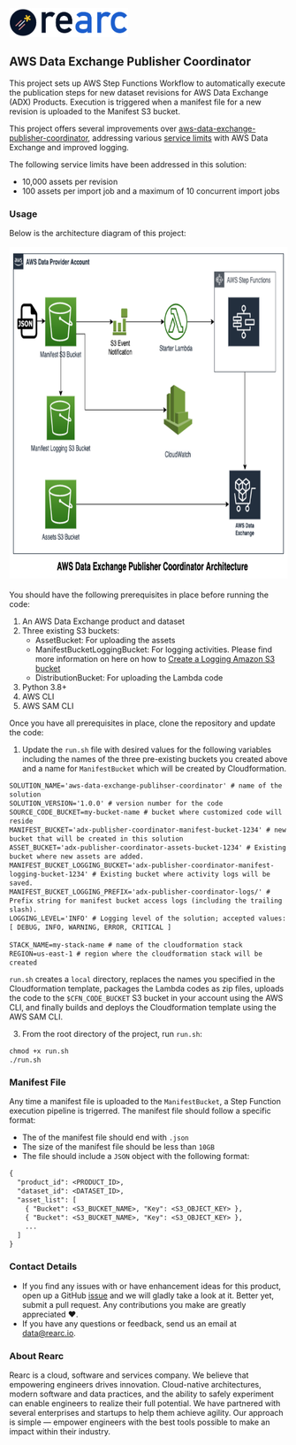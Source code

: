 <a href="https://www.rearc.io/data/">
    <img src="./rearc_logo_rgb.png" alt="Rearc Logo" title="Rearc Logo" height="52" />
</a>

## AWS Data Exchange Publisher Coordinator

This project sets up AWS Step Functions Workflow to automatically execute the publication steps for new dataset revisions for AWS Data Exchange (ADX) Products. Execution is triggered when a manifest file for a new revision is uploaded to the Manifest S3 bucket.

This project offers several improvements over [aws-data-exchange-publisher-coordinator](https://github.com/awslabs/aws-data-exchange-publisher-coordinator), addressing various [service limits](https://docs.aws.amazon.com/data-exchange/latest/userguide/limits.html) with AWS Data Exchange and improved logging. 

The following service limits have been addressed in this solution:
  - 10,000 assets per revision
  - 100 assets per import job and a maximum of 10 concurrent import jobs

### Usage
Below is the architecture diagram of this project:
<br/><br/>
<img src="./ADX-Publisher-Coordinator-Architecture.png" alt="ADX Publisher Coordinator Architecture" title="Amazon Data Exchange Publisher Coordinator Architecture" height="600" />
<br/><br/>
You should have the following prerequisites in place before running the code:
1. An AWS Data Exchange product and dataset
2. Three existing S3 buckets: 
    * AssetBucket: For uploading the assets
    * ManifestBucketLoggingBucket: For logging activities. Please find more information on here on how to [Create a Logging Amazon S3 bucket](https://docs.aws.amazon.com/solutions/latest/aws-data-exchange-publisher-coordinator/automated-deployment.html#create-a-logging-amazon-s3-bucket)
    * DistributionBucket: For uploading the Lambda code
3. Python 3.8+
4. AWS CLI
5. AWS SAM CLI

Once you have all prerequisites in place, clone the repository and update the code:

1. Update the `run.sh` file with desired values for the following variables including the names of the three pre-existing buckets you created above and a name for `ManifestBucket` which will be created by Cloudformation. 
```
SOLUTION_NAME='aws-data-exchange-publihser-coordinator' # name of the solution
SOLUTION_VERSION='1.0.0' # version number for the code
SOURCE_CODE_BUCKET=my-bucket-name # bucket where customized code will reside
MANIFEST_BUCKET='adx-publisher-coordinator-manifest-bucket-1234' # new bucket that will be created in this solution
ASSET_BUCKET='adx-publisher-coordinator-assets-bucket-1234' # Existing bucket where new assets are added.
MANIFEST_BUCKET_LOGGING_BUCKET='adx-publisher-coordinator-manifest-logging-bucket-1234' # Existing bucket where activity logs will be saved.
MANIFEST_BUCKET_LOGGING_PREFIX='adx-publisher-coordinator-logs/' # Prefix string for manifest bucket access logs (including the trailing slash).
LOGGING_LEVEL='INFO' # Logging level of the solution; accepted values: [ DEBUG, INFO, WARNING, ERROR, CRITICAL ]

STACK_NAME=my-stack-name # name of the cloudformation stack
REGION=us-east-1 # region where the cloudformation stack will be created
```

`run.sh` creates a `local` directory, replaces the names you specified in the Cloudformation template, packages the Lambda codes as zip files, uploads the code to the `$CFN_CODE_BUCKET` S3 bucket in your account using the AWS CLI, and finally builds and deploys the Cloudformation template using the AWS SAM CLI.

3. From the root directory of the project, run `run.sh`:
```
chmod +x run.sh
./run.sh
```

### Manifest File
Any time a manifest file is uploaded to the `ManifestBucket`, a Step Function execution pipeline is trigerred. The manifest file should follow a specific format:
- The of the manifest file should end with `.json`
- The size of the manifest file should be less than `10GB`
- The file should include a `JSON` object with the following format:
```
{
  "product_id": <PRODUCT_ID>,
  "dataset_id": <DATASET_ID>,
  "asset_list": [
    { "Bucket": <S3_BUCKET_NAME>, "Key": <S3_OBJECT_KEY> },
    { "Bucket": <S3_BUCKET_NAME>, "Key": <S3_OBJECT_KEY> },
    ...
  ]
}
```


### Contact Details
- If you find any issues with or have enhancement ideas for this product, open up a GitHub [issue](https://github.com/rearc-data/aws-data-exchange-publisher-coordinator/issues) and we will gladly take a look at it. Better yet, submit a pull request. Any contributions you make are greatly appreciated :heart:.
- If you have any questions or feedback, send us an email at data@rearc.io.

### About Rearc
Rearc is a cloud, software and services company. We believe that empowering engineers drives innovation. Cloud-native architectures, modern software and data practices, and the ability to safely experiment can enable engineers to realize their full potential. We have partnered with several enterprises and startups to help them achieve agility. Our approach is simple — empower engineers with the best tools possible to make an impact within their industry.
